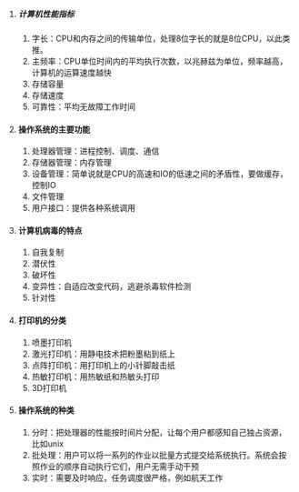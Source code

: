 1. ##### 计算机性能指标

   1. 字长：CPU和内存之间的传输单位，处理8位字长的就是8位CPU，以此类推。
   2. 主频率：CPU单位时间内的平均执行次数，以兆赫兹为单位，频率越高，计算机的运算速度越快
   3. 存储容量
   4. 存储速度
   5. 可靠性：平均无故障工作时间

2. #### 操作系统的主要功能

   1. 处理器管理：进程控制、调度、通信
   2. 存储器管理：内存管理
   3. 设备管理：简单说就是CPU的高速和IO的低速之间的矛盾性，要做缓存，控制IO
   4. 文件管理
   5. 用户接口：提供各种系统调用

3. #### 计算机病毒的特点

   1. 自我复制
   2. 潜伏性
   3. 破坏性
   4. 变异性：自适应改变代码，逃避杀毒软件检测
   5. 针对性

4. #### 打印机的分类

   1. 喷墨打印机
   2. 激光打印机：用静电技术把粉墨粘到纸上
   3. 点阵打印机：用打印机上的小针脚敲击纸
   4. 热敏打印机：用热敏纸和热敏头打印
   5. 3D打印机

5. #### 操作系统的种类

   1. 分时：把处理器的性能按时间片分配，让每个用户都感知自己独占资源，比如unix
   2. 批处理：用户可以将一系列的作业以批量方式提交给系统执行。系统会按照作业的顺序自动执行它们，用户无需手动干预
   3. 实时：需要及时响应，任务调度很严格，例如航天工作